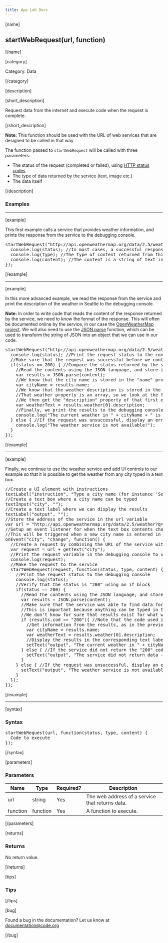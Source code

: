 ```yaml
---
title: App Lab Docs
---
```


[name]

## startWebRequest(url, function)

[/name]


[category]

Category: Data

[/category]

[description]

[short_description]

Request data from the internet and execute code when the request is complete.

[/short_description]

**Note:** This function should be used with the URL of web services that are designed to be called in that way.

The function passed to `startWebRequest` will be called with three parameters:

- The status of the request (completed or failed), using [HTTP status codes](https://developer.mozilla.org/en-US/docs/Web/HTTP/Response_codes)
- The type of data returned by the service (text, image etc.)
- The data itself

[/description]

### Examples
____________________________________________________

[example]

This first example calls a service that provides weather information, and prints the response from the service to the debugging console.
<pre>
startWebRequest("http://api.openweathermap.org/data/2.5/weather?q=Seattle,us", function(status, type, content) {
  console.log(status); //In most cases, a successful response is indicated by "200"
  console.log(type); //The type of content returned from this service is text/json
  console.log(content); //The content is a string of text in the JSON syntax
});
</pre>

[/example]

____________________________________________________

[example]

In this more advanced example, we read the response from the service and print the description of the weather in Seattle to the debugging console.

**Note:** In order to write code that reads the content of the response returned by the service, we need to know the format of the response. This will often be documented online by the service, in our case the [OpenWeatherMap project](http://openweathermap.org/weather-data). We will also need to use the [JSON.parse](https://developer.mozilla.org/en-US/docs/Web/JavaScript/Reference/Global_Objects/JSON/parse) function, which can be used to transform the string of JSON into an object that we can use in our code.
<pre>
startWebRequest("http://api.openweathermap.org/data/2.5/weather?q=Seattle,us", function(status, type, content) {
  console.log(status); //Print the request status to the console
  //Make sure that the request was successful before we continue
  if(status == 200) { //Compare the status returned by the service to the value 200
    //Read the contents using the JSON language, and store it in the results variable
    var results = JSON.parse(content);
    //We know that the city name is stored in the "name" property of the results
    var cityName = results.name;
    //We know that the weather description is stored in the "weather" property of the results
    //That weather property is an array, so we look at the first element of the array
    //We then get the "description" property of that first element
    var weatherText = results.weather[0].description;
    //Finally, we print the results to the debugging console
    console.log("The current weather in " + cityName + " is " + weatherText + ".");
  } else { //If the request was unsuccessful, display an error message
    console.log("The weather service is not available!");
  }
});
</pre>

[/example]

____________________________________________________

[example]

Finally, we continue to use the weather service and add UI controls to our example so that it is possible to get the weather from any city typed in a text box.
<pre>
//Create a UI element with instructions
textLabel("instruction", "Type a city name (for instance 'Seattle, US')", "city");
//Create a text box where a city name can be typed
textInput("city", "");
//Create a text label where we can display the results
textLabel("output", "");
//Store the address of the service in the url variable
var url = "http://api.openweathermap.org/data/2.5/weather?q=";
//Setup an event listener for when the text box contents changed
//This will be triggered when a new city name is entered in the box
onEvent("city", "change", function() {
  //Create a request by combining the URL of the service with the city
  var request = url + getText("city");
  //Print the request variable in the debugging console to verify it is properly formed
  console.log(request);
  //Make the request to the service
  startWebRequest(request, function(status, type, content) {
    //Print the request status to the debugging console
    console.log(status);
    //Verify that the status is "200" using an if block
    if(status == 200) {
      //Read the contents using the JSON language, and store it in the results variable
      var results = JSON.parse(content);
      //Make sure that the service was able to find data for the city that was typed
      //This is important because anything can be typed in the box
      //We don't know for sure that results exist for what was typed
      if (results.cod == "200"){ //Note that the code used is the same as the HTTP status code
        //Get information from the results, as in the previous example
        var cityName = results.name;
        var weatherText = results.weather[0].description;
        //Display the results in the corresponding text label
        setText("output", "The current weather in " + cityName + " is " + weatherText + ".");
      } else { //If the service did not return the "200" code, display an error message
        setText("output", "The service did not return data - " + results.message);
      }
    } else { //If the request was unsuccessful, display an error message
      setText("output", "The weather service is not available!");
    }
  });
});
</pre>

[/example]

____________________________________________________

[syntax]

### Syntax
<pre>
startWebRequest(url, function(status, type, content) {
  Code to execute
});
</pre>

[/syntax]

[parameters]

### Parameters

| Name  | Type | Required? | Description |
|-----------------|------|-----------|-------------|
| url | string | Yes | The web address of a service that returns data.  |
| function | function | Yes | A function to execute.  |

[/parameters]

[returns]

### Returns
No return value.

[/returns]

[tips]

### Tips

[/tips]

[bug]

Found a bug in the documentation? Let us know at documentation@code.org

[/bug]
